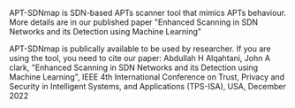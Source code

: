 
APT-SDNmap is SDN-based APTs scanner tool that mimics APTs behaviour.
More details are in our published paper "Enhanced Scanning in SDN Networks and its Detection using Machine Learning"

APT-SDNmap is publically available to be used by researcher. If you are using the tool, you need to cite our paper: Abdullah H Alqahtani, John A clark, "Enhanced Scanning in SDN Networks and its Detection using Machine Learning", IEEE 4th International Conference on Trust, Privacy and Security in Intelligent Systems, and Applications (TPS-ISA), USA, December 2022
